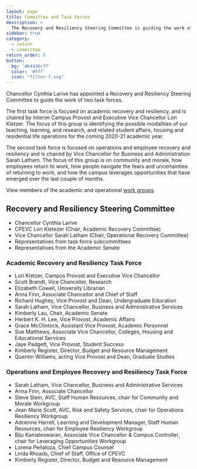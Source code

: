 ```yaml
---
layout: page
title: Committee and Task Forces
description: >
  The Recovery and Resiliency Steering Committee is guiding the work of two task forces.
sidebar: true
category: 
  - return
  - committee
return_order: 5
button:
  bg: '#b4436cff'
  color: '#fff'
  icon: "filter-7.svg"
---
```


Chancellor Cynthia Larive has appointed a Recovery and Resiliency Steering Committee to guide the work of two task forces.

The first task force is focused on academic recovery and resiliency, and is chaired by Interim Campus Provost and Executive Vice Chancellor Lori Kletzer. The focus of this group is identifying the possible modalities of our teaching, learning, and research, and related student affairs, housing and residential life operations for the coming 2020-21 academic year.

The second task force is focused on operations and employee recovery and resiliency and is chaired by Vice Chancellor for Business and Administration Sarah Latham. The focus of this group is on community and morale, how employees return to work, how people navigate the fears and uncertainties of returning to work, and how the campus leverages opportunities that have emerged over the last couple of months.

View members of the academic and operational [work groups](/returning-to-campus/committees/subcommittees/).

## Recovery and Resiliency Steering Committee

* Chancellor Cynthia Larive
* CPEVC Lori Kletezer (Chair, Academic Recovery Committee)
* Vice Chancellor Sarah Latham (Chair, Operational Recovery Committee)
* Representatives from task force subcommittees
* Representatives from the Academic Senate

### Academic Recovery and Resiliency Task Force

* Lori Kletzer, Campus Provost and Executive Vice Chancellor
* Scott Brandt, Vice Chancellor, Research
* Elizabeth Cowell, University Librarian
* Anna Finn, Associate Chancellor and Chief of Staff
* Richard Hughey, Vice Provost and Dean, Undergraduate Education
* Sarah Latham, Vice Chancellor, Business and Administrative Services
* Kimberly Lau, Chair, Academic Senate
* Herbert K. H. Lee, Vice Provost, Academic Affairs
* Grace McClintock, Assistant Vice Provost, Academic Personnel
* Sue Matthews, Associate Vice Chancellor, Colleges, Housing and Educational Services
* Jaye Padgett, Vice Provost, Student Success
* Kimberly Register, Director, Budget and Resource Management
* Quentin Williams, acting Vice Provost and Dean, Graduate Studies

### Operations and Employee Recovery and Resiliency Task Force 

* Sarah Latham, Vice Chancellor, Business and Administrative Services
* Anna Finn, Associate Chancellor
* Steve Stein, AVC, Staff Human Resources, chair for Community and Morale Workgroup
* Jean Marie Scott, AVC, Risk and Safety Services, chair for Operations Resiliency Workgroup
* Adrienne Harrell, Learning and Development Manager, Staff Human Resources, chair for Employee Resiliency Workgroup 
* Biju Kamaleswaran, Associate Vice Chancellor & Campus Controller, chair for Leveraging Opportunities Workgroup
* Lorena Peñaloza, Chief Campus Counsel
* Linda Rhoads, Chief of Staff, Office of CPEVC
* Kimberly Register, Director, Budget and Resource Management
